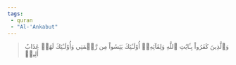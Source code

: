 ```yaml
---
tags: 
 - quran 
 - "Al-'Ankabut"
---
```


> وَٱلَّذِينَ كَفَرُواْ بِـَٔايَٰتِ ٱللَّهِ وَلِقَآئِهِۦٓ أُوْلَـٰٓئِكَ يَئِسُواْ مِن رَّحۡمَتِي وَأُوْلَـٰٓئِكَ لَهُمۡ عَذَابٌ أَلِيمٞ
